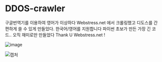 # DDOS-crawler
구글번역기를 이용하여 영어가 이상하다
Webstress.net 에서 크롤링했고
디도스를 간편하게 쓸 수 있게 만들었다.
한국어/영어를 지원합니다
파이썬 초보가 만든 가장 긴 코드..
오직 재미로만 만들었다
Thank U Webstress.net !

![image](https://user-images.githubusercontent.com/64089784/109327518-c4166c80-789b-11eb-9f1e-e9cd4bd7a56a.png)

![캡처](https://user-images.githubusercontent.com/64089784/109329642-312b0180-789e-11eb-904c-8d1258860699.PNG)

